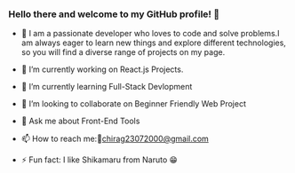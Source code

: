 ### Hello there and welcome to my GitHub profile! 👋

<!--
**Chirag2307/Chirag2307** is a ✨ _special_ ✨ repository because its `README.md` (this file) appears on your GitHub profile.

Here are some ideas to get you started:-->
- 🚀 I am a passionate developer who loves to code and solve problems.I am always eager to learn new things and explore different technologies, so you will find a             diverse range of projects on my page.

- 🔭 I’m currently working on React.js Projects.

- 🌱 I’m currently learning Full-Stack Devlopment

- 👯 I’m looking to collaborate on Beginner Friendly Web Project

- 💬 Ask me about Front-End Tools

- 📫 How to reach me:📧chirag23072000@gmail.com 

- ⚡ Fun fact: I like Shikamaru from Naruto 😁


